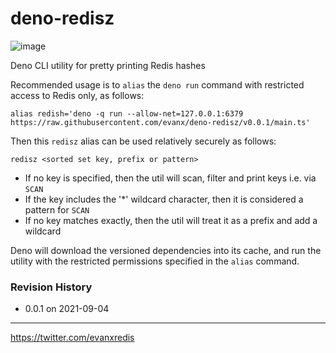 # deno-redisz

![image](https://user-images.githubusercontent.com/899558/132098797-1ac4f73f-0609-454b-a78c-93783732557a.png)

Deno CLI utility for pretty printing Redis hashes

Recommended usage is to `alias` the `deno run` command with restricted access to Redis only, as follows:

```shell
alias redish='deno -q run --allow-net=127.0.0.1:6379 https://raw.githubusercontent.com/evanx/deno-redisz/v0.0.1/main.ts'
```

Then this `redisz` alias can be used relatively securely as follows:

```shell
redisz <sorted set key, prefix or pattern>
```

- If no key is specified, then the util will scan, filter and print keys i.e. via `SCAN`
- If the key includes the '\*' wildcard character, then it is considered a pattern for `SCAN`
- If no key matches exactly, then the util will treat it as a prefix and add a wildcard

Deno will download the versioned dependencies into its cache, and run the utility with the restricted permissions specified in the `alias` command.

### Revision History

- 0.0.1 on 2021-09-04

<hr>
<a href='https://twitter.com/evanxredis'>https://twitter.com/evanxredis</a>
